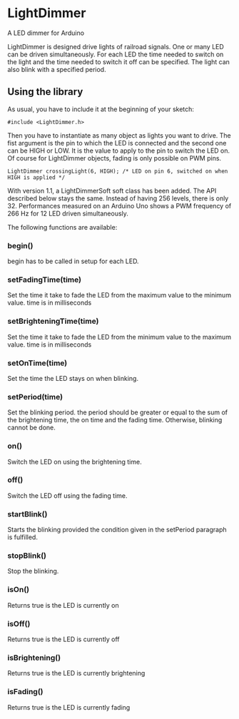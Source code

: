 # LightDimmer

A LED dimmer for Arduino

LightDimmer is designed  drive lights of railroad signals.
One or many LED can be driven simultaneously. For each LED
the time needed to switch on the light and the time needed
to switch it off can be specified. The light can also blink
with a specified period.

## Using the library

As usual, you have to include it at the beginning of your sketch:

```
#include <LightDimmer.h>
```

Then you have to instantiate as many object as lights you want to drive.
The fist argument is the pin to which the LED is connected and the
second one can be HIGH or LOW. It is the value to apply to the pin
to switch the LED on. Of course for LightDimmer objects, fading is only
possible on PWM pins.

```
LightDimmer crossingLight(6, HIGH); /* LED on pin 6, switched on when HIGH is applied */
```

With version 1.1, a LightDimmerSoft soft class has been added. The API
described below stays the same. Instead of having 256 levels, there is only 32.
Performances measured on an Arduino Uno shows a PWM frequency of 266 Hz for
12 LED driven simultaneously.

The following functions are available:

### begin()

begin has to be called in setup for each LED.

### setFadingTime(time)

Set the time it take to fade the LED from the maximum value to the
minimum value. time is in milliseconds

### setBrighteningTime(time)

Set the time it take to fade the LED from the minimum value to the
maximum value. time is in milliseconds

### setOnTime(time)

Set the time the LED stays on when blinking.

### setPeriod(time)

Set the blinking period. the period should be greater or equal to the sum
of the brightening time, the on time and the fading time. Otherwise, blinking
cannot be done.

### on()

Switch the LED on using the brightening time.

### off()

Switch the LED off using the fading time.

### startBlink()

Starts the blinking provided the condition given in the setPeriod paragraph is fulfilled.

### stopBlink()

Stop the blinking.

### isOn()

Returns true is the LED is currently on

### isOff()

Returns true is the LED is currently off

### isBrightening()

Returns true is the LED is currently brightening

### isFading()

Returns true is the LED is currently fading
